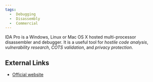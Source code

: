```yaml
---
tags:
  -  Debugging
  -  Disassembly
  -  Commercial
---
```

IDA Pro is a Windows, Linux or Mac OS X hosted multi-processor
disassembler and debugger. It is a useful tool for *hostile code
analysis*, *vulnerability research*, *COTS validation*, and *privacy
protection*.

## External Links

- [Official website](http://www.hex-rays.com/idapro/)